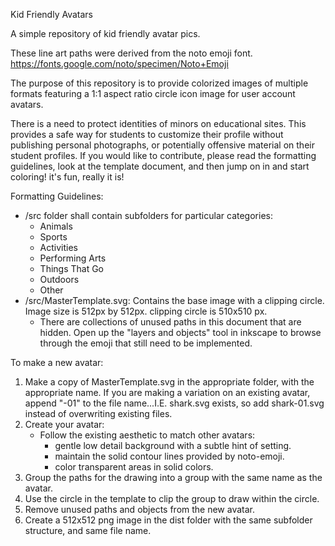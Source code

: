 
Kid Friendly Avatars

A simple repository of kid friendly avatar pics.

These line art paths were derived from the noto emoji font.
https://fonts.google.com/noto/specimen/Noto+Emoji

The purpose of this repository is to provide colorized images of multiple formats featuring a 1:1 aspect ratio circle icon image for user account avatars.

There is a need to protect identities of minors on educational sites.  This provides a safe way for students to customize their profile without publishing personal photographs, or potentially offensive material on their student profiles.  If you would like to contribute, please read the formatting guidelines, look at the template document, and then jump on in and start coloring!  it's fun, really it is!



Formatting Guidelines:

- /src folder shall contain subfolders for particular categories:
    - Animals
    - Sports
    - Activities
    - Performing Arts
    - Things That Go
    - Outdoors
    - Other
- /src/MasterTemplate.svg: Contains the base image with a clipping circle.  Image size is 512px by 512px.  clipping circle is 510x510 px.
    - There are collections of unused paths in this document that are hidden.  Open up the "layers and objects" tool in inkscape to browse through the emoji that still need to be implemented.

To make a new avatar:
1) Make a copy of MasterTemplate.svg in the appropriate folder, with the appropriate name.  If you are making a variation on an existing avatar, append "-01" to the file name...I.E. shark.svg exists, so add shark-01.svg instead of overwriting existing files.
2) Create your avatar:
    - Follow the existing aesthetic to match other avatars:
        - gentle low detail background with a subtle hint of setting.
        - maintain the solid contour lines provided by noto-emoji.
        - color transparent areas in solid colors.
4) Group the paths for the drawing into a group with the same name as the avatar.
5) Use the circle in the template to clip the group to draw within the circle.
6) Remove unused paths and objects from the new avatar.
7) Create a 512x512 png image in the dist folder with the same subfolder structure, and same file name.  



